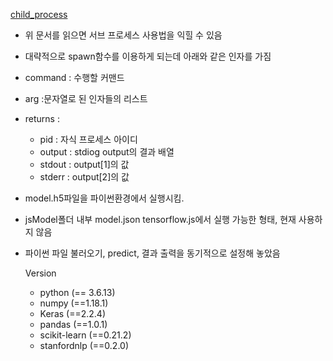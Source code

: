 [child_process]('https://nodejs.org/api/child_process.html)

 + 위 문서를 읽으면 서브 프로세스 사용법을 익힐 수 있음
 + 대략적으로 spawn함수를 이용하게 되는데 아래와 같은 인자를 가짐
  + command : 수행할 커맨드
  + arg :문자열로 된 인자들의 리스트
  + returns : <object>
    + pid : 자식 프로세스 아이디
    + output : stdiog output의 결과 배열
    + stdout : output[1]의 값
    + stderr : output[2]의 값

  + model.h5파일을 파이썬환경에서 실행시킴. 
  + jsModel폴더 내부 model.json tensorflow.js에서 실행 가능한 형태, 현재 사용하지 않음
  + 파이썬 파일 불러오기, predict, 결과 출력을 동기적으로 설정해 놓았음

Version
  + python (== 3.6.13)
  + numpy (==1.18.1)
  + Keras (==2.2.4)
  + pandas (==1.0.1)
  + scikit-learn (==0.21.2)
  + stanfordnlp (==0.2.0)